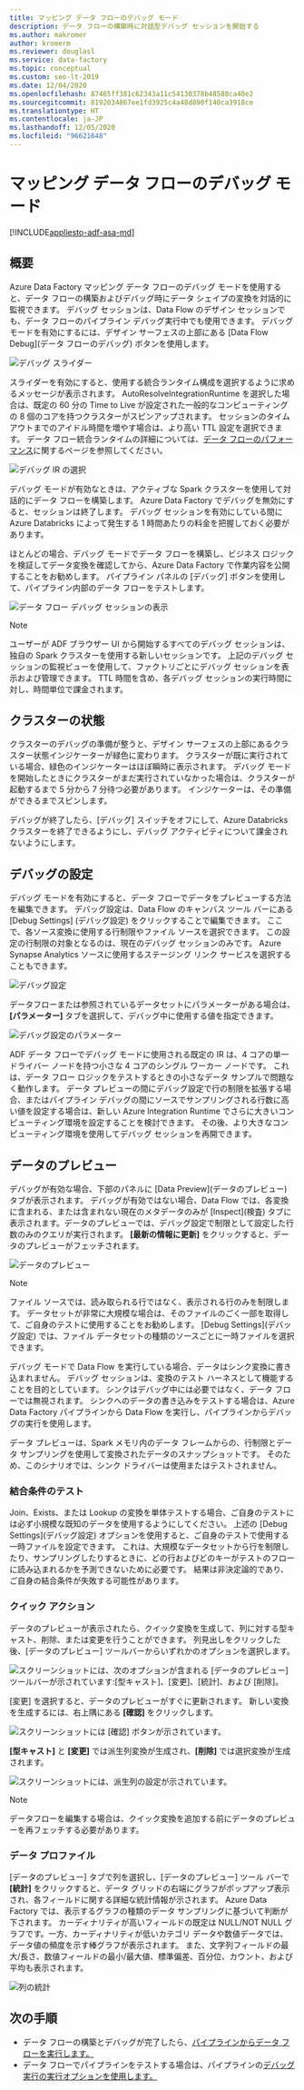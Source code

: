 ```yaml
---
title: マッピング データ フローのデバッグ モード
description: データ フローの構築時に対話型デバッグ セッションを開始する
ms.author: makromer
author: kromerm
ms.reviewer: douglasl
ms.service: data-factory
ms.topic: conceptual
ms.custom: seo-lt-2019
ms.date: 12/04/2020
ms.openlocfilehash: 87465ff381c62343a11c54130378b48580ca40e2
ms.sourcegitcommit: 8192034867ee1fd3925c4a48d890f140ca3918ce
ms.translationtype: HT
ms.contentlocale: ja-JP
ms.lasthandoff: 12/05/2020
ms.locfileid: "96621648"
---
```

# <a name="mapping-data-flow-debug-mode"></a>マッピング データ フローのデバッグ モード

[!INCLUDE[appliesto-adf-asa-md](includes/appliesto-adf-asa-md.md)]

## <a name="overview"></a>概要

Azure Data Factory マッピング データ フローのデバッグ モードを使用すると、データ フローの構築およびデバッグ時にデータ シェイプの変換を対話的に監視できます。 デバッグ セッションは、Data Flow のデザイン セッションでも、データ フローのパイプライン デバッグ実行中でも使用できます。 デバッグ モードを有効にするには、デザイン サーフェスの上部にある [Data Flow Debug]\(データ フローのデバッグ\) ボタンを使用します。

![デバッグ スライダー](media/data-flow/debugbutton.png "デバッグ スライダー")

スライダーを有効にすると、使用する統合ランタイム構成を選択するように求めるメッセージが表示されます。 AutoResolveIntegrationRuntime を選択した場合は、既定の 60 分の Time to Live が設定された一般的なコンピューティングの 8 個のコアを持つクラスターがスピンアップされます。 セッションのタイムアウトまでのアイドル時間を増やす場合は、より高い TTL 設定を選択できます。 データ フロー統合ランタイムの詳細については、[データ フローのパフォーマンス](concepts-data-flow-performance.md#ir)に関するページを参照してください。

![デバッグ IR の選択](media/data-flow/debug-new-1.png "デバッグ IR の選択")

デバッグ モードが有効なときは、アクティブな Spark クラスターを使用して対話的にデータ フローを構築します。 Azure Data Factory でデバッグを無効にすると、セッションは終了します。 デバッグ セッションを有効にしている間に Azure Databricks によって発生する 1 時間あたりの料金を把握しておく必要があります。

ほとんどの場合、デバッグ モードでデータ フローを構築し、ビジネス ロジックを検証してデータ変換を確認してから、Azure Data Factory で作業内容を公開することをお勧めします。 パイプライン パネルの [デバッグ] ボタンを使用して、パイプライン内部のデータ フローをテストします。

![データ フロー デバッグ セッションの表示](media/iterative-development-debugging/view-dataflow-debug-sessions.png)

> [!NOTE]
> ユーザーが ADF ブラウザー UI から開始するすべてのデバッグ セッションは、独自の Spark クラスターを使用する新しいセッションです。 上記のデバッグ セッションの監視ビューを使用して、ファクトリごとにデバッグ セッションを表示および管理できます。 TTL 時間を含め、各デバッグ セッションの実行時間に対し、時間単位で課金されます。

## <a name="cluster-status"></a>クラスターの状態

クラスターのデバッグの準備が整うと、デザイン サーフェスの上部にあるクラスター状態インジケーターが緑色に変わります。 クラスターが既に実行されている場合、緑色のインジケーターはほぼ瞬時に表示されます。 デバッグ モードを開始したときにクラスターがまだ実行されていなかった場合は、クラスターが起動するまで 5 分から 7 分待つ必要があります。 インジケーターは、その準備ができるまでスピンします。

デバッグが終了したら、[デバッグ] スイッチをオフにして、Azure Databricks クラスターを終了できるようにし、デバッグ アクティビティについて課金されないようにします。

## <a name="debug-settings"></a>デバッグの設定

デバッグ モードを有効にすると、データ フローでデータをプレビューする方法を編集できます。 デバッグ設定は、Data Flow のキャンバス ツール バーにある [Debug Settings] (デバッグ設定) をクリックすることで編集できます。 ここで、各ソース変換に使用する行制限やファイル ソースを選択できます。 この設定の行制限の対象となるのは、現在のデバッグ セッションのみです。 Azure Synapse Analytics ソースに使用するステージング リンク サービスを選択することもできます。 

![デバッグ設定](media/data-flow/debug-settings.png "デバッグの設定")

データフローまたは参照されているデータセットにパラメーターがある場合は、**[パラメーター]** タブを選択して、デバッグ中に使用する値を指定できます。

![デバッグ設定のパラメーター](media/data-flow/debug-settings2.png "デバッグ設定のパラメーター")

ADF データ フローでデバッグ モードに使用される既定の IR は、4 コアの単一ドライバー ノードを持つ小さな 4 コアのシングル ワーカー ノードです。 これは、データ フロー ロジックをテストするときの小さなデータ サンプルで問題なく動作します。 データ プレビューの間にデバッグ設定で行の制限を拡張する場合、またはパイプライン デバッグの間にソースでサンプリングされる行数に高い値を設定する場合は、新しい Azure Integration Runtime でさらに大きいコンピューティング環境を設定することを検討できます。 その後、より大きなコンピューティング環境を使用してデバッグ セッションを再開できます。

## <a name="data-preview"></a>データのプレビュー

デバッグが有効な場合、下部のパネルに [Data Preview]\(データのプレビュー\) タブが表示されます。 デバッグが有効ではない場合、Data Flow では、各変換に含まれる、または含まれない現在のメタデータのみが [Inspect]\(検査\) タブに表示されます。データのプレビューでは、デバッグ設定で制限として設定した行数のみのクエリが実行されます。 **[最新の情報に更新]** をクリックすると、データのプレビューがフェッチされます。

![データのプレビュー](media/data-flow/datapreview.png "データのプレビュー")

> [!NOTE]
> ファイル ソースでは、読み取られる行ではなく、表示される行のみを制限します。 データセットが非常に大規模な場合は、そのファイルのごく一部を取得して、ご自身のテストに使用することをお勧めします。 [Debug Settings]\(デバッグ設定\) では、ファイル データセットの種類のソースごとに一時ファイルを選択できます。

デバッグ モードで Data Flow を実行している場合、データはシンク変換に書き込まれません。 デバッグ セッションは、変換のテスト ハーネスとして機能することを目的としています。 シンクはデバッグ中には必要ではなく、データ フローでは無視されます。 シンクへのデータの書き込みをテストする場合は、Azure Data Factory パイプラインから Data Flow を実行し、パイプラインからデバッグの実行を使用します。

データ プレビューは、Spark メモリ内のデータ フレームからの、行制限とデータ サンプリングを使用して変換されたデータのスナップショットです。 そのため、このシナリオでは、シンク ドライバーは使用またはテストされません。

### <a name="testing-join-conditions"></a>結合条件のテスト

Join、Exists、または Lookup の変換を単体テストする場合、ご自身のテストには必ず小規模な既知のデータを使用するようにしてください。 上述の [Debug Settings]\(デバッグ設定\) オプションを使用すると、ご自身のテストで使用する一時ファイルを設定できます。 これは、大規模なデータセットから行を制限したり、サンプリングしたりするときに、どの行およびどのキーがテストのフローに読み込まれるかを予測できないために必要です。 結果は非決定論的であり、ご自身の結合条件が失敗する可能性があります。

### <a name="quick-actions"></a>クイック アクション

データのプレビューが表示されたら、クイック変換を生成して、列に対する型キャスト、削除、または変更を行うことができます。 列見出しをクリックした後、[データのプレビュー] ツールバーからいずれかのオプションを選択します。

![スクリーンショットには、次のオプションが含まれる [データのプレビュー] ツールバーが示されています:[型キャスト]、[変更]、[統計]、および [削除]。](media/data-flow/quick-actions1.png "クイック アクション")

[変更] を選択すると、データのプレビューがすぐに更新されます。 新しい変換を生成するには、右上隅にある **[確認]** をクリックします。

![スクリーンショットには [確認] ボタンが示されています。](media/data-flow/quick-actions2.png "クイック アクション")

**[型キャスト]** と **[変更]** では派生列変換が生成され、**[削除]** では選択変換が生成されます。

![スクリーンショットには、派生列の設定が示されています。](media/data-flow/quick-actions3.png "クイック アクション")

> [!NOTE]
> データフローを編集する場合は、クイック変換を追加する前にデータのプレビューを再フェッチする必要があります。

### <a name="data-profiling"></a>データ プロファイル

[データのプレビュー] タブで列を選択し、[データのプレビュー] ツール バーで **[統計]** をクリックすると、データ グリッドの右端にグラフがポップアップ表示され、各フィールドに関する詳細な統計情報が示されます。 Azure Data Factory では、表示するグラフの種類のデータ サンプリングに基づいて判断が下されます。 カーディナリティが高いフィールドの既定は NULL/NOT NULL グラフです。一方、カーディナリティが低いカテゴリ データや数値データでは、データ値の頻度を示す棒グラフが表示されます。 また、文字列フィールドの最大/長さ、数値フィールドの最小/最大値、標準偏差、百分位、カウント、および平均も表示されます。

![列の統計](media/data-flow/stats.png "列の統計")

## <a name="next-steps"></a>次の手順

* データ フローの構築とデバッグが完了したら、[パイプラインからデータ フローを実行します。](control-flow-execute-data-flow-activity.md)
* データ フローでパイプラインをテストする場合は、パイプラインの[デバッグ実行の実行オプションを使用します。](iterative-development-debugging.md)
